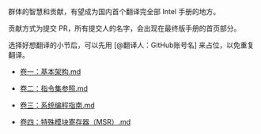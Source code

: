 群体的智慧和贡献，有望成为国内首个翻译完全部 Intel 手册的地方。

贡献方式为提交 PR，所有提交人的名字，会出现在最终版手册的首页部分。

选择好想翻译的小节后，可以先用 [@翻译人：GitHub账号名] 来占位，以免重复翻译。

- [卷一：基本架构.md](https://github.com/sunym1993/flash-linux0.11-talk/blob/main/Intel%20手册中文版/卷一：基本架构.md)

- [卷二：指令集参照.md](https://github.com/sunym1993/flash-linux0.11-talk/blob/main/Intel%20手册中文版/卷二：指令集参照.md)

- [卷三：系统编程指南.md](https://github.com/sunym1993/flash-linux0.11-talk/blob/main/Intel%20手册中文版/卷三：系统编程指南.md)

- [卷四：特殊模块寄存器（MSR）.md](https://github.com/sunym1993/flash-linux0.11-talk/blob/main/Intel%20手册中文版/卷四：特殊模块寄存器（MSR）.md)

